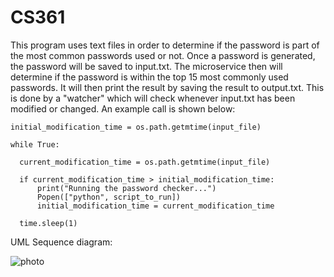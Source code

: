 # CS361
This program uses text files in order to determine if the password is part of the most common passwords used or not. Once a password is generated, the password will be saved to input.txt. The microservice then will determine if the password is within the top 15 most commonly used passwords. It will then print the result by saving the result to output.txt. This is done by a "watcher" which will check whenever input.txt has been modified or changed. An example call is shown below:

    initial_modification_time = os.path.getmtime(input_file)

    while True:

      current_modification_time = os.path.getmtime(input_file)
  
      if current_modification_time > initial_modification_time:
          print("Running the password checker...")
          Popen(["python", script_to_run])
          initial_modification_time = current_modification_time
  
      time.sleep(1)

UML Sequence diagram: 

![photo](https://github.com/leesooy01/CS361/assets/122393258/a68ea8bc-4047-403f-88c0-398edba783a0)
